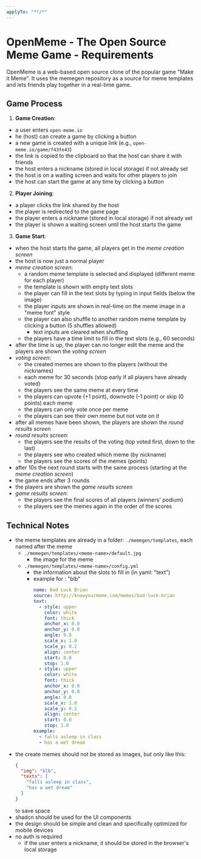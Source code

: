 ```yaml
---
applyTo: "**/*"
---
```


# OpenMeme - The Open Source Meme Game - Requirements

OpenMeme is a web-based open source clone of the popular game "Make it Meme".
It uses the memegen repository as a source for meme templates and lets friends play together in a real-time game.

## Game Process

1. **Game Creation**:

- a user enters `open-meme.io`
- he (host) can create a game by clicking a button
- a new game is created with a unique link (e.g., `open-meme.io/game/f43fe43`)
- the link is copied to the clipboard so that the host can share it with friends
- the host enters a nickname (stored in local storage) if not already set
- the host is on a waiting screen and waits for other players to join
- the host can start the game at any time by clicking a button

2. **Player Joining**:

- a player clicks the link shared by the host
- the player is redirected to the game page
- the player enters a nickname (stored in local storage) if not already set
- the player is shown a waiting screen until the host starts the game

3. **Game Start**:

- when the host starts the game, all players get in the *meme creation screen*
- the host is now just a normal player
- *meme creation screen*:
  - a random meme template is selected and displayed (different meme for each player)
  - the template is shown with empty text slots
  - the player can fill in the text slots by typing in input fields (below the image)
  - the player inputs are shown in real-time on the meme image in a "meme font" style
  - the player can also shuffle to another random meme template by clicking a button (5 shuffles allowed)
    - text inputs are cleared when shuffling
  - the players have a time limit to fill in the text slots (e.g., 60 seconds)
- after the time is up, the player can no longer edit the meme and the players are shown the *voting screen*
- *voting screen*:
  - the created memes are shown to the players (without the nicknames)
  - each meme for 30 seconds (stop early if all players have already voted)
  - the players see the same meme at every time
  - the players can upvote (+1 point), downvote (-1 point) or skip (0 points) each meme
  - the players can only vote once per meme
  - the players can see their own meme but not vote on it
- after all memes have been shown, the players are shown the *round results screen*
- *round results screen*:
  - the players see the results of the voting (top voted first, down to the last)
  - the players see who created which meme (by nickname)
  - the players see the scores of the memes (points)
- after 10s the next round starts with the same process (starting at the *meme creation screen*)
- the game ends after 3 rounds
- the players are shown the *game results screen*
- *game results screen*:
  - the players see the final scores of all players (winners' podium)
  - the players see the memes again in the order of the scores

## Technical Notes

- the meme templates are already in a folder: `./memegen/templates`, each named after the meme
  - `./memegen/templates/<meme-name>/default.jpg`
    - the image for the meme
  - `./memegen/templates/<meme-name>/config.yml`
    - the information about the slots to fill in (in yaml: "text")
    - example for <meme-name>: "blb"
      ```yaml
      name: Bad Luck Brian
      source: http://knowyourmeme.com/memes/bad-luck-brian
      text:
        - style: upper
          color: white
          font: thick
          anchor_x: 0.0
          anchor_y: 0.0
          angle: 0.0
          scale_x: 1.0
          scale_y: 0.2
          align: center
          start: 0.0
          stop: 1.0
        - style: upper
          color: white
          font: thick
          anchor_x: 0.0
          anchor_y: 0.8
          angle: 0.0
          scale_x: 1.0
          scale_y: 0.2
          align: center
          start: 0.0
          stop: 1.0
      example:
        - falls asleep in class
        - has a wet dream
      ```
- the create memes should not be stored as images, but only like this:
    ```json
    {
      "img": "blb",
      "texts": [
        "falls asleep in class",
        "has a wet dream"
      ]
    }
    ```
    to save space
- shadcn should be used for the UI components
- the design should be simple and clean and specifically optimized for mobile devices
- no auth is required
  - if the user enters a nickname, it should be stored in the browser's local storage